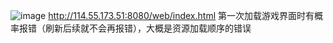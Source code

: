 ![image](https://github.com/hydropot/AvianParadise_Client/assets/130034364/8cfbb108-c5ff-4d93-b3e5-246b4a577f3d)
http://114.55.173.51:8080/web/index.html
第一次加载游戏界面时有概率报错（刷新后续就不会再报错），大概是资源加载顺序的错误
